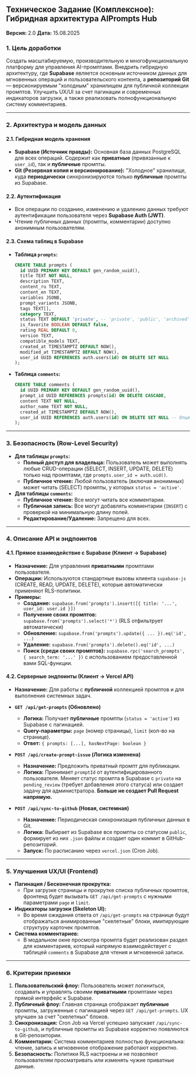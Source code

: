 ## **Техническое Задание (Комплексное): Гибридная архитектура AIPrompts Hub**

**Версия:** 2.0
**Дата:** 15.08.2025

### **1. Цель доработки**

Создать масштабируемую, производительную и многофункциональную платформу для управления AI-промптами. Внедрить гибридную архитектуру, где **Supabase** является основным источником данных для мгновенных операций и пользовательского контента, а **репозиторий Git** — версионируемым "холодным" хранилищем для публичной коллекции промптов. Улучшить UX/UI за счет пагинации и современных индикаторов загрузки, а также реализовать полнофункциональную систему комментариев.

-----

### **2. Архитектура и модель данных**

#### **2.1. Гибридная модель хранения**

  - **Supabase (Источник правды):** Основная база данных PostgreSQL для всех операций. Содержит как **приватные** (привязанные к `user_id`), так и **публичные** промпты.
  - **Git (Резервная копия и версионирование):** "Холодное" хранилище, куда **периодически** синхронизируются только **публичные** промпты из Supabase.

#### **2.2. Аутентификация**

  - Все операции по созданию, изменению и удалению данных требуют аутентификации пользователя через **Supabase Auth (JWT)**.
  - Чтение публичных данных (промпты, комментарии) доступно анонимным пользователям.

#### **2.3. Схема таблиц в Supabase**

  - **Таблица `prompts`:**
    ```sql
    CREATE TABLE prompts (
      id UUID PRIMARY KEY DEFAULT gen_random_uuid(),
      title TEXT NOT NULL,
      description TEXT,
      content_ru TEXT,
      content_en TEXT,
      variables JSONB,
      prompt_variants JSONB,
      tags TEXT[],
      category TEXT,
      status TEXT DEFAULT 'private', -- 'private', 'public', 'archived'
      is_favorite BOOLEAN DEFAULT false,
      rating REAL DEFAULT 0,
      version TEXT,
      compatible_models TEXT,
      created_at TIMESTAMPTZ DEFAULT NOW(),
      modified_at TIMESTAMPTZ DEFAULT NOW(),
      user_id UUID REFERENCES auth.users(id) ON DELETE SET NULL
    );
    ```
  - **Таблица `comments`:**
    ```sql
    CREATE TABLE comments (
      id UUID PRIMARY KEY DEFAULT gen_random_uuid(),
      prompt_id UUID REFERENCES prompts(id) ON DELETE CASCADE,
      content TEXT NOT NULL,
      author_name TEXT NOT NULL,
      created_at TIMESTAMPTZ DEFAULT NOW(),
      user_id UUID REFERENCES auth.users(id) ON DELETE SET NULL -- Опционально
    );
    ```

-----

### **3. Безопасность (Row-Level Security)**

  - **Для таблицы `prompts`:**
      - **Полный доступ для владельца:** Пользователь может выполнять любые CRUD-операции (SELECT, INSERT, UPDATE, DELETE) только над промптами, где `prompts.user_id = auth.uid()`.
      - **Публичное чтение:** Любой пользователь (включая анонимных) может читать (SELECT) промпты, у которых `status = 'active'`.
  - **Для таблицы `comments`:**
      - **Публичное чтение:** Все могут читать все комментарии.
      - **Публичная запись:** Все могут добавлять комментарии (`INSERT`) с проверкой на минимальную длину полей.
      - **Редактирование/Удаление:** Запрещено для всех.

-----

### **4. Описание API и эндпоинтов**

#### **4.1. Прямое взаимодействие с Supabase (Клиент -\> Supabase)**

  * **Назначение:** Для управления **приватными** промптами пользователя.
  * **Операции:** Используются стандартные вызовы клиента `supabase-js` (CREATE, READ, UPDATE, DELETE), которые автоматически применяют RLS-политики.
  * **Примеры:**
      * **Создание:** `supabase.from('prompts').insert([{ title: '...', user_id: user.id }])`
      * **Получение своих промптов:** `supabase.from('prompts').select('*')` (RLS отфильтрует автоматически)
      * **Обновление:** `supabase.from('prompts').update({ ... }).eq('id', ...)`
      * **Удаление:** `supabase.from('prompts').delete().eq('id', ...)`
      * **Поиск (среди своих промптов):** `supabase.rpc('search_prompts', { search_term: '...' })` с использованием предоставленной вами SQL-функции.

#### **4.2. Серверные эндпоинты (Клиент -\> Vercel API)**

  * **Назначение:** Для работы с **публичной** коллекцией промптов и для выполнения системных задач.

  * **`GET /api/get-prompts` (Обновлено)**

      * **Логика:** Получает **публичные** промпты (`status = 'active'`) из Supabase с пагинацией.
      * **Query-параметры:** `page` (номер страницы), `limit` (кол-во на странице).
      * **Ответ:** `{ prompts: [...], hasNextPage: boolean }`

  * **`POST /api/create-prompt-issue` (Логика изменена)**

      * **Назначение:** Предложить приватный промпт для публикации.
      * **Логика:** Принимает `promptId` от аутентифицированного пользователя. Меняет статус промпта в Supabase с `private` на `pending_review` (требует добавления этого статуса) или создает задачу для администратора. **Больше не создает Pull Request напрямую.**

  * **`POST /api/sync-to-github` (Новая, системная)**

      * **Назначение:** Периодическая синхронизация публичных данных в Git.
      * **Логика:** Выбирает из Supabase все промпты со статусом `public`, формирует из них `.json` файлы и создает один коммит в GitHub-репозиторий.
      * **Запуск:** По расписанию через `vercel.json` (Cron Job).

-----

### **5. Улучшения UX/UI (Frontend)**

  - **Пагинация / Бесконечная прокрутка:**
      - При загрузке страницы и прокрутке списка публичных промптов, фронтенд будет вызывать `GET /api/get-prompts` с нужными параметрами `page` и `limit`.
  - **Индикаторы загрузки (Skeleton UI):**
      - Во время ожидания ответа от `/api/get-prompts` на странице будут отображаться анимированные "скелетные" блоки, имитирующие структуру карточек промптов.
  - **Система комментариев:**
      - В модальном окне просмотра промпта будет реализован раздел для комментариев, который напрямую взаимодействует с таблицей `comments` в Supabase для чтения и мгновенной записи.

-----

### **6. Критерии приемки**

1.  **Пользовательский флоу:** Пользователь может логиниться, создавать и управлять своими **приватными** промптами через прямой интерфейс к Supabase.
2.  **Публичный флоу:** Главная страница отображает **публичные** промпты, загруженные с пагинацией через `GET /api/get-prompts`. UX улучшен за счет "скелетных" блоков.
3.  **Синхронизация:** Cron Job на Vercel успешно запускает `/api/sync-to-github`, и публичные промпты из Supabase корректно появляются в Git-репозитории.
4.  **Комментарии:** Система комментариев полностью функциональна: чтение, запись и мгновенное отображение работают корректно.
5.  **Безопасность:** Политики RLS настроены и не позволяют пользователям просматривать или изменять чужие приватные данные.